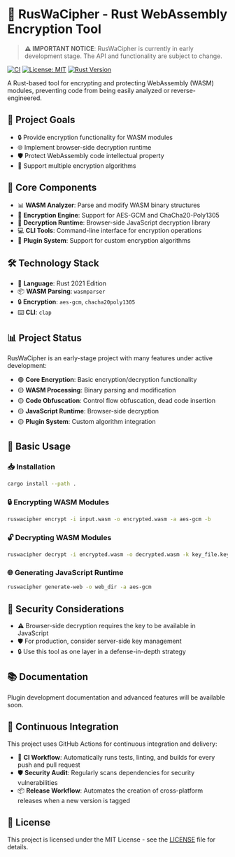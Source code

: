 # 🔐 RusWaCipher - Rust WebAssembly Encryption Tool

> **⚠️ IMPORTANT NOTICE**: RusWaCipher is currently in early development stage. The API and functionality are subject to change.

[![CI](https://github.com/lonless9/ruswacipher/actions/workflows/ci.yml/badge.svg)](https://github.com/lonless9/ruswacipher/actions/workflows/ci.yml)
[![License: MIT](https://img.shields.io/badge/License-MIT-yellow.svg)](https://opensource.org/licenses/MIT)
[![Rust Version](https://img.shields.io/badge/rust-1.70%2B-blue.svg)](https://www.rust-lang.org/)

A Rust-based tool for encrypting and protecting WebAssembly (WASM) modules, preventing code from being easily analyzed or reverse-engineered.

## 🎯 Project Goals

- 🔒 Provide encryption functionality for WASM modules
- 🌐 Implement browser-side decryption runtime
- 🛡️ Protect WebAssembly code intellectual property
- 🔑 Support multiple encryption algorithms

## 🧩 Core Components

- 📊 **WASM Analyzer**: Parse and modify WASM binary structures
- 🔐 **Encryption Engine**: Support for AES-GCM and ChaCha20-Poly1305
- 🔄 **Decryption Runtime**: Browser-side JavaScript decryption library
- 💻 **CLI Tools**: Command-line interface for encryption operations
- 🧰 **Plugin System**: Support for custom encryption algorithms

## 🛠️ Technology Stack

- 🦀 **Language**: Rust 2021 Edition
- 📦 **WASM Parsing**: `wasmparser`
- 🔒 **Encryption**: `aes-gcm`, `chacha20poly1305`
- ⌨️ **CLI**: `clap`

## 📊 Project Status

RusWaCipher is an early-stage project with many features under active development:

- 🟢 **Core Encryption**: Basic encryption/decryption functionality
- 🟡 **WASM Processing**: Binary parsing and modification
- 🟡 **Code Obfuscation**: Control flow obfuscation, dead code insertion
- 🟡 **JavaScript Runtime**: Browser-side decryption
- 🟡 **Plugin System**: Custom algorithm integration

## 📝 Basic Usage

### 📥 Installation

```bash
cargo install --path .
```

### 🔒 Encrypting WASM Modules

```bash
ruswacipher encrypt -i input.wasm -o encrypted.wasm -a aes-gcm -b
```

### 🔓 Decrypting WASM Modules

```bash
ruswacipher decrypt -i encrypted.wasm -o decrypted.wasm -k key_file.key
```

### 🌐 Generating JavaScript Runtime

```bash
ruswacipher generate-web -o web_dir -a aes-gcm
```

## 🔐 Security Considerations

- ⚠️ Browser-side decryption requires the key to be available in JavaScript
- 🛡️ For production, consider server-side key management
- 🔒 Use this tool as one layer in a defense-in-depth strategy

## 📚 Documentation

Plugin development documentation and advanced features will be available soon.

## 🔄 Continuous Integration

This project uses GitHub Actions for continuous integration and delivery:

- 🧪 **CI Workflow**: Automatically runs tests, linting, and builds for every push and pull request
- 🛡️ **Security Audit**: Regularly scans dependencies for security vulnerabilities
- 📦 **Release Workflow**: Automates the creation of cross-platform releases when a new version is tagged

## 📄 License

This project is licensed under the MIT License - see the [LICENSE](LICENSE) file for details. 